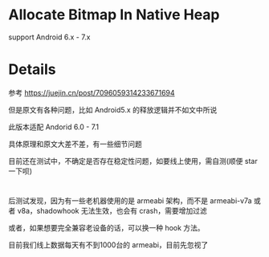 # Allocate Bitmap In Native Heap

support Android 6.x - 7.x

# Details

参考 https://juejin.cn/post/7096059314233671694

但是原文有各种问题，比如 Android5.x 的释放逻辑并不如文中所说

此版本适配 Andorid 6.0 - 7.1

具体原理和原文大差不差，有一些细节问题

目前还在测试中，不确定是否存在稳定性问题，如要线上使用，需自测(顺便 star 一下呗)

# 

后测试发现，因为有一些老机器使用的是 armeabi 架构，而不是 armeabi-v7a 或者 v8a，shadowhook 无法生效，也会有 crash，需要增加过滤

或者，如果想要完全兼容老设备的话，可以换一种 hook 方法。

目前我们线上数据每天有不到1000台的 armeabi，目前先忽视了
